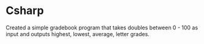 # Csharp

Created a simple gradebook program that takes doubles between 0 - 100 as input and outputs highest, lowest, average, letter grades.

